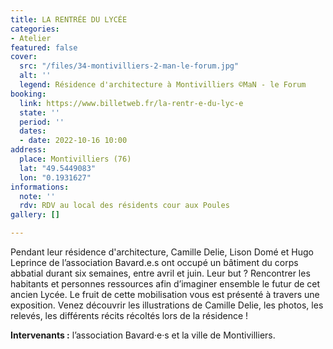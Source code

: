 ```yaml
---
title: LA RENTRÉE DU LYCÉE
categories:
- Atelier
featured: false
cover:
  src: "/files/34-montivilliers-2-man-le-forum.jpg"
  alt: ''
  legend: Résidence d'architecture à Montivilliers ©MaN - le Forum
booking:
  link: https://www.billetweb.fr/la-rentr-e-du-lyc-e
  state: ''
  period: ''
  dates:
  - date: 2022-10-16 10:00
address:
  place: Montivilliers (76)
  lat: "49.5449083"
  lon: "0.1931627"
informations:
  note: ''
  rdv: RDV au local des résidents cour aux Poules
gallery: []

---
```

Pendant leur résidence d'architecture, Camille Delie, Lison Domé et Hugo Leprince de l’association Bavard.e.s ont occupé un bâtiment du corps abbatial durant six semaines, entre avril et juin. Leur but ? Rencontrer les habitants et personnes ressources afin d’imaginer ensemble le futur de cet ancien Lycée. Le fruit de cette mobilisation vous est présenté à travers une exposition. Venez découvrir les illustrations de Camille Delie, les photos, les relevés, les différents récits récoltés lors de la résidence !

**Intervenants :** l’association Bavard·e·s et la ville de Montivilliers.